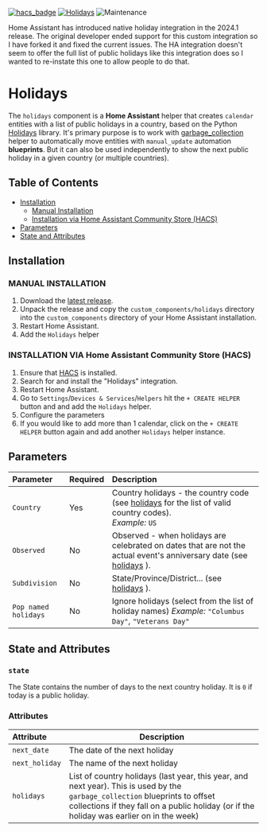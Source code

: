 [![hacs_badge](https://img.shields.io/badge/HACS-Default-orange.svg)](https://github.com/hacs/integration) [![Holidays](https://img.shields.io/github/v/release/bruxy70/Holidays.svg?1)](https://github.com/bruxy70/Holidays) ![Maintenance](https://img.shields.io/maintenance/yes/2023.svg)

Home Assistant has introduced native holiday integration in the 2024.1 release. The original developer ended support for this custom integration so I have forked it and fixed the current issues. The HA integration doesn't seem to offer the full list of public holidays like this integration does so I wanted to re-instate this one to allow people to do that.

# Holidays

The `holidays` component is a **Home Assistant** helper that creates `calendar` entities with a list of public holidays in a country, based on the Python [Holidays](https://github.com/dr-prodigy/python-holidays) library.
It's primary purpose is to work with [garbage_collection](https://github.com/bruxy70/Garbage-Collection#public-holidays) helper to automatically move entities with `manual_update` automation **blueprints**. But it can also be used independently to show the next public holiday in a given country (or multiple countries).

## Table of Contents

- [Installation](#installation)
  - [Manual Installation](#manual-installation)
  - [Installation via Home Assistant Community Store (HACS)](#installation-via-home-assistant-community-store-hacs)
- [Parameters](#parameters)
- [State and Attributes](#state-and-attributes)

## Installation

### MANUAL INSTALLATION

1. Download the
   [latest release](https://github.com/bruxy70/Holidays/releases/latest).
2. Unpack the release and copy the `custom_components/holidays` directory
   into the `custom_components` directory of your Home Assistant
   installation.
3. Restart Home Assistant.
4. Add the `Holidays` helper

### INSTALLATION VIA Home Assistant Community Store (HACS)

1. Ensure that [HACS](https://hacs.xyz/) is installed.
2. Search for and install the "Holidays" integration.
3. Restart Home Assistant.
4. Go to `Settings`/`Devices & Services`/`Helpers` hit the `+ CREATE HELPER` button and and add the `Holidays` helper.
5. Configure the parameters
6. If you would like to add more than 1 calendar, click on the `+ CREATE HELPER` button again and add another `Holidays` helper instance.

## Parameters

| Parameter            | Required | Description                                                                                                                                                         |
| :------------------- | :------- | :------------------------------------------------------------------------------------------------------------------------------------------------------------------ |
| `Country`            | Yes      | Country holidays - the country code (see [holidays](https://github.com/dr-prodigy/python-holidays) for the list of valid country codes).<br/>_Example:_ `US`        |
| `Observed`           | No       | Observed - when holidays are celebrated on dates that are not the actual event's anniversary date (see [holidays](https://github.com/dr-prodigy/python-holidays) ). |
| `Subdivision`        | No       | State/Province/District... (see [holidays](https://github.com/dr-prodigy/python-holidays) ).                                                                        |
| `Pop named holidays` | No       | Ignore holidays (select from the list of holiday names) _Example:_ `"Columbus Day"`, `"Veterans Day"`                                                               |

## State and Attributes

### `state`

The State contains the number of days to the next country holiday. It is `0` if today is a public holiday.

### Attributes

| Attribute      | Description                                                                                                                                                                                                               |
| :------------- | ------------------------------------------------------------------------------------------------------------------------------------------------------------------------------------------------------------------------- |
| `next_date`    | The date of the next holiday                                                                                                                                                                                              |
| `next_holiday` | The name of the next holiday                                                                                                                                                                                              |
| `holidays`     | List of country holidays (last year, this year, and next year). This is used by the `garbage_collection` blueprints to offset collections if they fall on a public holiday (or if the holiday was earlier on in the week) |
